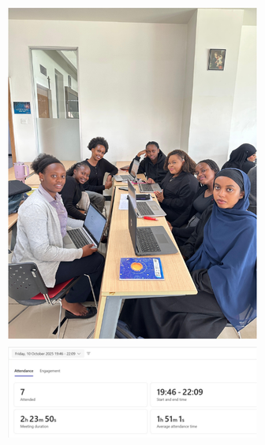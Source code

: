![alt text](<WhatsApp Image 2025-10-06 at 12.01.57_f5b242ca.jpg>)

![alt text](<WhatsApp Image 2025-10-12 at 18.51.14_b1073d9c.jpg>)